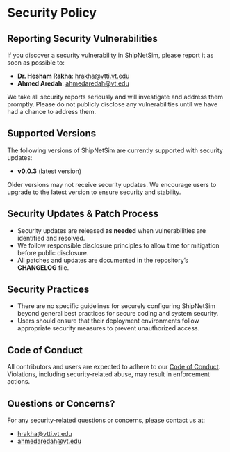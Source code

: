 # Security Policy

## Reporting Security Vulnerabilities
If you discover a security vulnerability in ShipNetSim, please report it as soon as possible to:
- **Dr. Hesham Rakha**: [hrakha@vtti.vt.edu](mailto:hrakha@vtti.vt.edu)
- **Ahmed Aredah**: [ahmedaredah@vt.edu](mailto:ahmedaredah@vt.edu)

We take all security reports seriously and will investigate and address them promptly. Please do not publicly disclose any vulnerabilities until we have had a chance to address them.

## Supported Versions
The following versions of ShipNetSim are currently supported with security updates:
- **v0.0.3** (latest version)

Older versions may not receive security updates. We encourage users to upgrade to the latest version to ensure security and stability.

## Security Updates & Patch Process
- Security updates are released **as needed** when vulnerabilities are identified and resolved.
- We follow responsible disclosure principles to allow time for mitigation before public disclosure.
- All patches and updates are documented in the repository’s **CHANGELOG** file.

## Security Practices
- There are no specific guidelines for securely configuring ShipNetSim beyond general best practices for secure coding and system security.
- Users should ensure that their deployment environments follow appropriate security measures to prevent unauthorized access.

## Code of Conduct
All contributors and users are expected to adhere to our [Code of Conduct](CODE_OF_CONDUCT.md). Violations, including security-related abuse, may result in enforcement actions.

## Questions or Concerns?
For any security-related questions or concerns, please contact us at:
- [hrakha@vtti.vt.edu](mailto:hrakha@vtti.vt.edu)
- [ahmedaredah@vt.edu](mailto:ahmedaredah@vt.edu)

